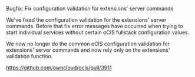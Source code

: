 Bugfix: Fix configuration validation for extensions' server commands

We've fixed the configuration validation for the extensions' server commands.
Before that fix error messages have occurred when trying to start individual services
without certain oCIS fullstack configuration values.

We now no longer do the common oCIS configuration validation for extensions' server
commands and now rely only on the extensions' validation function.

https://github.com/owncloud/ocis/pull/3911
